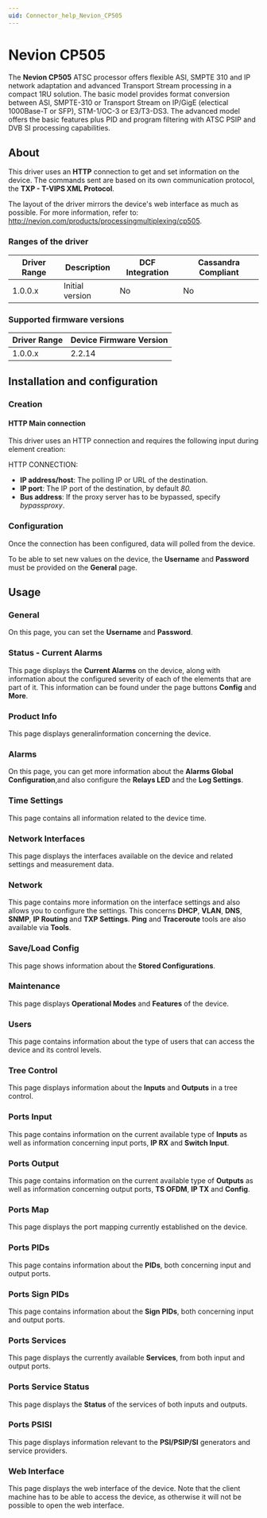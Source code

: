 ```yaml
---
uid: Connector_help_Nevion_CP505
---
```


# Nevion CP505

The **Nevion CP505** ATSC processor offers flexible ASI, SMPTE 310 and IP network adaptation and advanced Transport Stream processing in a compact 1RU solution. The basic model provides format conversion between ASI, SMPTE-310 or Transport Stream on IP/GigE (electical 1000Base-T or SFP), STM-1/OC-3 or E3/T3-DS3. The advanced model offers the basic features plus PID and program filtering with ATSC PSIP and DVB SI processing capabilities.

## About

This driver uses an **HTTP** connection to get and set information on the device. The commands sent are based on its own communication protocol, the **TXP - T-VIPS XML Protocol**.

The layout of the driver mirrors the device's web interface as much as possible. For more information, refer to: <http://nevion.com/products/processingmultiplexing/cp505>.

### Ranges of the driver

| **Driver Range** | **Description** | **DCF Integration** | **Cassandra Compliant** |
|------------------|-----------------|---------------------|-------------------------|
| 1.0.0.x          | Initial version | No                  | No                      |

### Supported firmware versions

| **Driver Range** | **Device Firmware Version** |
|------------------|-----------------------------|
| 1.0.0.x          | 2.2.14                      |

## Installation and configuration

### Creation

#### HTTP Main connection

This driver uses an HTTP connection and requires the following input during element creation:

HTTP CONNECTION:

- **IP address/host**: The polling IP or URL of the destination.
- **IP port**: The IP port of the destination, by default *80.*
- **Bus address**: If the proxy server has to be bypassed, specify *bypassproxy*.

### Configuration

Once the connection has been configured, data will polled from the device.

To be able to set new values on the device, the **Username** and **Password** must be provided on the **General** page.

## Usage

### General

On this page, you can set the **Username** and **Password**.

### Status - Current Alarms

This page displays the **Current Alarms** on the device, along with information about the configured severity of each of the elements that are part of it. This information can be found under the page buttons **Config** and **More**.

### Product Info

This page displays generalinformation concerning the device.

### Alarms

On this page, you can get more information about the **Alarms Global Configuration**,and also configure the **Relays LED** and the **Log Settings**.

### Time Settings

This page contains all information related to the device time.

### Network Interfaces

This page displays the interfaces available on the device and related settings and measurement data.

### Network

This page contains more information on the interface settings and also allows you to configure the settings. This concerns **DHCP**, **VLAN**, **DNS**, **SNMP**, **IP Routing** and **TXP Settings**. **Ping** and **Traceroute** tools are also available via **Tools**.

### Save/Load Config

This page shows information about the **Stored Configurations**.

### Maintenance

This page displays **Operational Modes** and **Features** of the device.

### Users

This page contains information about the type of users that can access the device and its control levels.

### Tree Control

This page displays information about the **Inputs** and **Outputs** in a tree control.

### Ports Input

This page contains information on the current available type of **Inputs** as well as information concerning input ports, **IP RX** and **Switch Input**.

### Ports Output

This page contains information on the current available type of **Outputs** as well as information concerning output ports, **TS OFDM**, **IP TX** and **Config**.

### Ports Map

This page displays the port mapping currently established on the device.

### Ports PIDs

This page contains information about the **PIDs**, both concerning input and output ports.

### Ports Sign PIDs

This page contains information about the **Sign PIDs**, both concerning input and output ports.

### Ports Services

This page displays the currently available **Services**, from both input and output ports.

### Ports Service Status

This page displays the **Status** of the services of both inputs and outputs.

### Ports PSISI

This page displays information relevant to the **PSI/PSIP/SI** generators and service providers.

### Web Interface

This page displays the web interface of the device. Note that the client machine has to be able to access the device, as otherwise it will not be possible to open the web interface.
